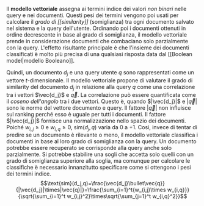 Il **modello vettoriale** assegna ai termini indice dei valori *non binari* nelle query e nei documenti.
Questi pesi dei termini vengono poi usati per calcolare il *grado di [[similarity]]* (somiglianza) tra ogni documento salvato nel sistema e la query dell'utente.
Ordinando poi i documenti ottenuti in ordine decrescente in base al grado di somiglianza, il modello vettoriale prende in considerazione documenti che combaciano solo parzialmente con la query.
L'effetto risultante principale è che l'insieme dei documenti classificati è molto più precisa di una qualsiasi risposta data dal [[Boolean model|modello Booleano]].

Quindi, un documento $d_j$ e una query utente $q$ sono rappresentati come un vettore  $t$-dimensionale.
Il modello vettoriale propone di valutare il grado di similarity del documento $d_j$ in relazione alla query $q$ come una correlazione tra i vettori $\vec{d_j}$ e $\vec{q}$.
La correlazione può essere quantificata come il *coseno dell'angolo* tra i due vettori.
Questo è, quando $|\vec{d_j}|$ e $|\vec{q}|$ sono le norme del vettore documento e query. Il fattore $|\vec{q}|$ non influisce sul ranking perché esso è uguale per tutti i documenti.
Il fattore $|\vec{d_j}|$ fornisce una normalizzazione nello spazio dei documenti.
Poiché $w_{i,j}\ge0$ e $w_{i,q}\ge0$, $\text{sim}(d_j,q)$ varia da $0$ a $+1$. Così, invece di tentar di predire se un documento è rilevante o meno, il modello vettoriale classifica i documenti in base al loro grado di somiglianza con la query.
Un documento potrebbe essere recuperato se corrisponde alla query anche solo parzialmente. Si potrebbe stabilire una sogli che accetta solo quelli con un grado di somiglianza superiore alla soglia, ma comunque per calcolare le classifiche è necessario innanzitutto specificare come si ottengono i pesi dei termini indice.
$$\text{sim}(d_j,q)=\frac{\vec{d_j}\bullet\vec{q}}{|\vec{d_j}|\times|\vec{q}|}=\frac{\sum_{i=1}^t{w_{i,j}\times w_{i,q}}}{\sqrt{\sum_{i=1}^t w_{i,j}^2}\times\sqrt{\sum_{j=1}^t w_{i,q}^2}}$$
